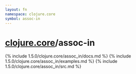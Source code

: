 ```yaml
---
layout: fn
namespace: clojure.core
symbol: assoc-in
---
```


# [clojure.core](../)/assoc-in

{% include 1.5.0/clojure.core/assoc_in/docs.md %}
{% include 1.5.0/clojure.core/assoc_in/examples.md %}
{% include 1.5.0/clojure.core/assoc_in/src.md %}

